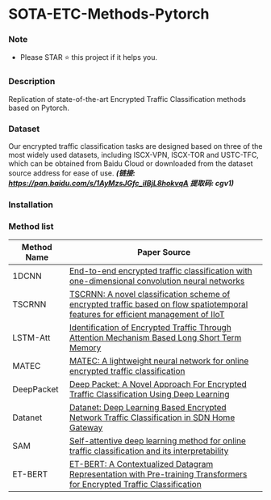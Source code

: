 # SOTA-ETC-Methods-Pytorch

### Note
* Please STAR ⭐️ this project if it helps you.

### Description
Replication of state-of-the-art Encrypted Traffic Classification methods based on Pytorch.

### Dataset
Our encrypted traffic classification tasks are designed based on three of the most widely used datasets, including ISCX-VPN, ISCX-TOR and USTC-TFC, which can be obtained from Baidu Cloud or downloaded from the dataset source address for ease of use.  **_(链接: https://pan.baidu.com/s/1AyMzsJGfc_iIBjL8hokvqA 提取码: cgv1)_** 

### Installation

### Method list



| Method Name | Paper Source                                                                                                                                                                                                                                                                                                                                                                                       |
|-------------|----------------------------------------------------------------------------------------------------------------------------------------------------------------------------------------------------------------------------------------------------------------------------------------------------------------------------------------------------------------------------------------------------|
| 1DCNN       | [End-to-end encrypted traffic classification with one-dimensional convolution neural networks](https://ieeexplore.ieee.org/abstract/document/8004872/)                                                                                                                                                                                                                                             |
| TSCRNN      | [TSCRNN: A novel classification scheme of encrypted traffic based on flow spatiotemporal features for efficient management of IIoT](https://www.sciencedirect.com/science/article/pii/S1389128621001067)                                                                                                                                                                                           |
| LSTM-Att    | [Identification of Encrypted Traffic Through Attention Mechanism Based Long Short Term Memory](https://ieeexplore.ieee.org/abstract/document/8845643/)                                                                                                                                                                                                                                             |
| MATEC       | [MATEC: A lightweight neural network for online encrypted traffic classification](https://www.sciencedirect.com/science/article/pii/S1389128621004217)                                                                                                                                                                                                                                             |
| DeepPacket  | [Deep Packet: A Novel Approach For Encrypted Traffic Classification Using Deep Learning](https://link.springer.com/article/10.1007/s00500-019-04030-2?wt_mc=Internal.Event.1.SEM.ArticleAuthorOnlineFirst&utm_source=ArticleAuthorOnlineFirst&utm_medium=email&utm_content=AA_en_06082018&ArticleAuthorOnlineFirst_20190516&error=cookies_not_supported&code=04315f4e-0ae2-48fb-9e2f-c2d25db1a332) |
| Datanet     | [Datanet: Deep Learning Based Encrypted Network Traffic Classification in SDN Home Gateway](https://ieeexplore.ieee.org/abstract/document/8473682/)                                                                                                                                                                                                                                                |
| SAM         | [Self-attentive deep learning method for online traffic classification and its interpretability](https://www.sciencedirect.com/science/article/pii/S1389128621002930)                                                                                                                                                                                                                              |
| ET-BERT     | [ET-BERT: A Contextualized Datagram Representation with Pre-training Transformers for Encrypted Traffic Classification](https://dl.acm.org/doi/abs/10.1145/3485447.3512217)                                                                                                                                                                                                                        |
